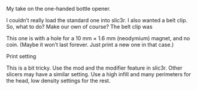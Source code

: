My take on the one-handed bottle opener.

I couldn’t really load the standard one into slic3r. I also wanted a belt clip.
So, what to do? Make our own of course?
The belt clip was

This one is with a hole for a 10 mm × 1.6 mm (neodymium) magnet, and no coin.
(Maybe it won’t last forever. Just print a new one in that case.)



Print setting

This is a bit tricky.
Use the mod and the modifier feature in slic3r. Other slicers may have a similar setting. Use a high infill and many perimeters for the head, low density settings for the rest.
